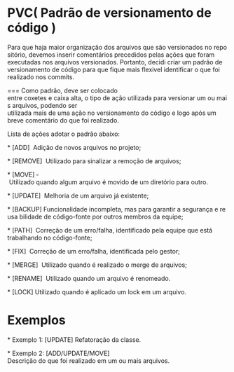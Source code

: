 PVC( Padrão de versionamento de código )
===


Para que haja maior organização dos arquivos que são versionados no repositório, devemos inserir comentários precedidos pelas ações que foram executadas nos arquivos versionados. Portanto, decidi criar um padrão de versionamento de código para que fique mais flexivel identificar o que foi realizado nos commits. 

===
Como padrão, deve ser colocado entre coxetes e caixa alta, o tipo de ação utilizada para versionar um ou mais arquivos, podendo ser utilizada mais de uma ação no versionamento do código e logo após um breve comentário do que foi realizado. 

Lista de ações adotar o padrão abaixo: 

* [ADD] ­ Adição de novos arquivos no projeto;

* [REMOVE] ­ Utilizado para sinalizar a remoção de arquivos;

* [MOVE] ­ Utilizado quando algum arquivo é movido de um diretório para outro.

* [UPDATE] ­ Melhoria de um arquivo já existente;

* [BACKUP] Funcionalidade incompleta, mas para garantir a segurança e reusa
bilidade de código-­fonte por outros membros da equipe;

* [PATH] ­ Correção de um erro/falha, identificado pela equipe que está trabalhando no código-fonte;

* [FIX] ­ Correção de um erro/falha, identificada pelo gestor;

* [MERGE] ­ Utilizado quando é realizado o merge de arquivos;

* [RENAME] ­ Utilizado quando um arquivo é renomeado.

* [LOCK] Utilizado quando é aplicado um lock em um arquivo.


 
Exemplos
===

* Exemplo 1: [UPDATE] Refatoração da classe. 

* Exemplo 2: [ADD/UPDATE/MOVE] Descrição do que foi realizado em um ou mais arquivos. 
